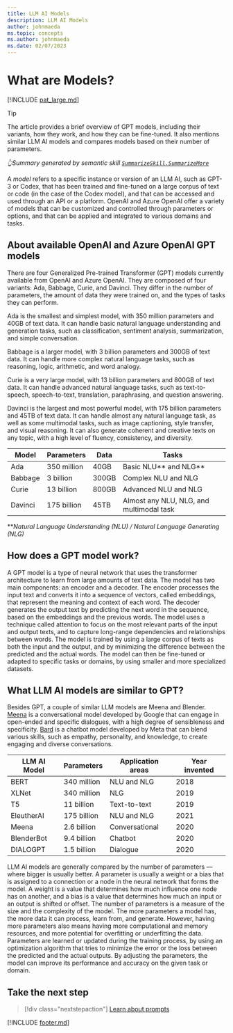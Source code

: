 ```yaml
---
title: LLM AI Models
description: LLM AI Models
author: johnmaeda
ms.topic: concepts
ms.author: johnmaeda
ms.date: 02/07/2023
---
```

# What are Models?

[!INCLUDE [pat_large.md](../includes/pat_large.md)]

> [!TIP]
> The article provides a brief overview of GPT models, including their variants, how they work, and how they can be fine-tuned. It also mentions similar LLM AI models and compares models based on their number of parameters. 
>
>_👆Summary generated by semantic skill [`SummarizeSkill.SummarizeMore`](https://aka.ms/sk/repo/summarizemore)_

A _model_ refers to a specific instance or version of an LLM AI, such as GPT-3 or Codex, that has been trained and fine-tuned on a large corpus of text or code (in the case of the Codex model), and that can be accessed and used through an API or a platform. OpenAI and Azure OpenAI offer a variety of models that can be customized and controlled through parameters or options, and that can be applied and integrated to various domains and tasks.

## About available OpenAI and Azure OpenAI GPT models

There are four Generalized Pre-trained Transformer (GPT) models currently available from OpenAI and Azure OpenAI. They are composed of four variants: Ada, Babbage, Curie, and Davinci. They differ in the number of parameters, the amount of data they were trained on, and the types of tasks they can perform. 

Ada is the smallest and simplest model, with 350 million parameters and 40GB of text data. It can handle basic natural language understanding and generation tasks, such as classification, sentiment analysis, summarization, and simple conversation. 

Babbage is a larger model, with 3 billion parameters and 300GB of text data. It can handle more complex natural language tasks, such as reasoning, logic, arithmetic, and word analogy. 

Curie is a very large model, with 13 billion parameters and 800GB of text data. It can handle advanced natural language tasks, such as text-to-speech, speech-to-text, translation, paraphrasing, and question answering. 

Davinci is the largest and most powerful model, with 175 billion parameters and 45TB of text data. It can handle almost any natural language task, as well as some multimodal tasks, such as image captioning, style transfer, and visual reasoning. It can also generate coherent and creative texts on any topic, with a high level of fluency, consistency, and diversity.

| Model | Parameters | Data | Tasks |
|-------|------------|------|-------|
| Ada | 350 million | 40GB | Basic NLU** and NLG** |
| Babbage | 3 billion | 300GB | Complex NLU and NLG |
| Curie | 13 billion | 800GB | Advanced NLU and NLG |
| Davinci | 175 billion | 45TB | Almost any NLU, NLG, and multimodal task |

**_Natural Language Understanding (NLU) / Natural Language Generating (NLG)_

## How does a GPT model work?

A GPT model is a type of neural network that uses the transformer architecture to learn from large amounts of text data. The model has two main components: an encoder and a decoder. The encoder processes the input text and converts it into a sequence of vectors, called embeddings, that represent the meaning and context of each word. The decoder generates the output text by predicting the next word in the sequence, based on the embeddings and the previous words. The model uses a technique called attention to focus on the most relevant parts of the input and output texts, and to capture long-range dependencies and relationships between words. The model is trained by using a large corpus of texts as both the input and the output, and by minimizing the difference between the predicted and the actual words. The model can then be fine-tuned or adapted to specific tasks or domains, by using smaller and more specialized datasets.

## What LLM AI models are similar to GPT?

Besides GPT, a couple of similar LLM models are Meena and Blender. [Meena](/semantic-kernel/support/bibliography#meena) is a conversational model developed by Google that can engage in open-ended and specific dialogues, with a high degree of sensibleness and specificity. [Bard](/semantic-kernel/support/bibliography#bard) is a chatbot model developed by Meta that can blend various skills, such as empathy, personality, and knowledge, to create engaging and diverse conversations.

| LLM AI Model | Parameters | Application areas | Year invented |
|-------|------------|-------------------|---------------|
| BERT | 340 million | NLU and NLG | 2018 |
| XLNet | 340 million | NLG | 2019 |
| T5 | 11 billion | Text-to-text | 2019 |
| EleutherAI | 175 billion | NLU and NLG | 2021 |
| Meena | 2.6 billion | Conversational | 2020 |
| BlenderBot | 9.4 billion | Chatbot | 2020 |
| DIALOGPT | 1.5 billion | Dialogue | 2020 |

LLM AI models are generally compared by the number of parameters — where bigger is usually better. A parameter is usually a weight or a bias that is assigned to a connection or a node in the neural network that forms the model. A weight is a value that determines how much influence one node has on another, and a bias is a value that determines how much an input or an output is shifted or offset. The number of parameters is a measure of the size and the complexity of the model. The more parameters a model has, the more data it can process, learn from, and generate. However, having more parameters also means having more computational and memory resources, and more potential for overfitting or underfitting the data. Parameters are learned or updated during the training process, by using an optimization algorithm that tries to minimize the error or the loss between the predicted and the actual outputs. By adjusting the parameters, the model can improve its performance and accuracy on the given task or domain.

## Take the next step

> [!div class="nextstepaction"]
> [Learn about prompts](/semantic-kernel/concepts-ai/prompts)

[!INCLUDE [footer.md](../includes/footer.md)]
